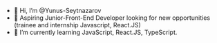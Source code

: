 - 👋 Hi, I’m @Yunus-Seytnazarov
- 👀 Aspiring Junior-Front-End Developer looking for new opportunities (trainee and internship Javascript, React.JS)
- 🌱 I’m currently learning JavaScript, React.JS, TypeScript.
